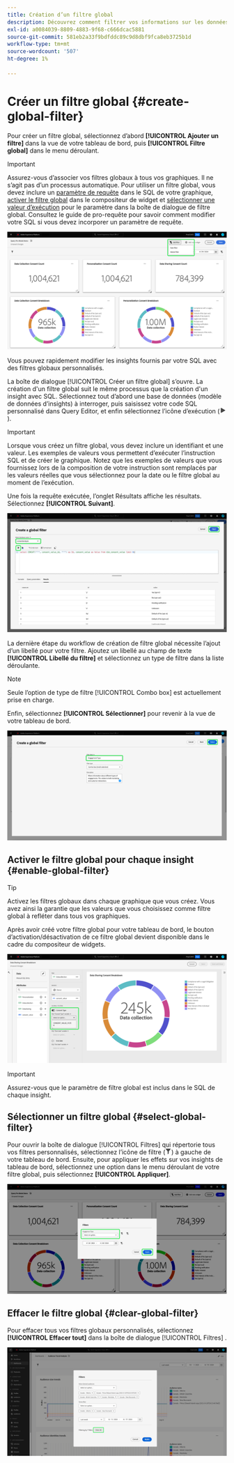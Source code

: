 ```yaml
---
title: Création d’un filtre global
description: Découvrez comment filtrer vos informations sur les données à l’aide d’un filtre personnalisé appliqué globalement.
exl-id: a0084039-8809-4883-9f68-c666dcac5881
source-git-commit: 581eb2a33f9bdfddc89c9d8dbf9fca8eb3725b1d
workflow-type: tm+mt
source-wordcount: '507'
ht-degree: 1%

---
```


# Créer un filtre global {#create-global-filter}

Pour créer un filtre global, sélectionnez d’abord **[!UICONTROL Ajouter un filtre]** dans la vue de votre tableau de bord, puis **[!UICONTROL Filtre global]** dans le menu déroulant.

>[!IMPORTANT]
>
>Assurez-vous d’associer vos filtres globaux à tous vos graphiques. Il ne s’agit pas d’un processus automatique. Pour utiliser un filtre global, vous devez inclure un [paramètre de requête](../../../../query-service/ui/parameterized-queries.md) dans le SQL de votre graphique, [activer le filtre global](#enable-global-filter) dans le compositeur de widget et [sélectionner une valeur d’exécution](#select-global-filter) pour le paramètre dans la boîte de dialogue de filtre global. Consultez le guide de pro-requête pour savoir comment modifier votre SQL si vous devez incorporer un paramètre de requête.

![ Un tableau de bord personnalisé avec l’option Ajouter un filtre et son menu déroulant en surbrillance.](../../../images/query-pro-mode/add-filter.png)

Vous pouvez rapidement modifier les insights fournis par votre SQL avec des filtres globaux personnalisés.

La boîte de dialogue [!UICONTROL Créer un filtre global] s’ouvre. La création d&#39;un filtre global suit le même processus que la création d&#39;un insight avec SQL. Sélectionnez tout d’abord une base de données (modèle de données d’insights) à interroger, puis saisissez votre code SQL personnalisé dans Query Editor, et enfin sélectionnez l’icône d’exécution (![Icône d’exécution.](/help/images/icons/play.png)).

>[!IMPORTANT]
>
>Lorsque vous créez un filtre global, vous devez inclure un identifiant et une valeur. Les exemples de valeurs vous permettent d’exécuter l’instruction SQL et de créer le graphique. Notez que les exemples de valeurs que vous fournissez lors de la composition de votre instruction sont remplacés par les valeurs réelles que vous sélectionnez pour la date ou le filtre global au moment de l’exécution.

Une fois la requête exécutée, l’onglet Résultats affiche les résultats. Sélectionnez **[!UICONTROL Suivant]**.

![ La [!UICONTROL boîte de dialogue Créer un filtre global] avec le menu déroulant du jeu de données, l’icône d’exécution et Suivant mise en surbrillance.](../../../images/query-pro-mode/global-filter.png)

La dernière étape du workflow de création de filtre global nécessite l’ajout d’un libellé pour votre filtre. Ajoutez un libellé au champ de texte **[!UICONTROL Libellé du filtre]** et sélectionnez un type de filtre dans la liste déroulante.

>[!NOTE]
>
>Seule l’option de type de filtre [!UICONTROL Combo box] est actuellement prise en charge.

Enfin, sélectionnez **[!UICONTROL Sélectionner]** pour revenir à la vue de votre tableau de bord.

![ La [!UICONTROL boîte de dialogue Créer un filtre global] avec l’option Sélectionner et l’entrée de texte Libellé du filtre mise en surbrillance.](../../../images/query-pro-mode/global-filter-label.png)

## Activer le filtre global pour chaque insight {#enable-global-filter}

>[!TIP]
>
>Activez les filtres globaux dans chaque graphique que vous créez. Vous avez ainsi la garantie que les valeurs que vous choisissez comme filtre global à refléter dans tous vos graphiques.

Après avoir créé votre filtre global pour votre tableau de bord, le bouton d’activation/désactivation de ce filtre global devient disponible dans le cadre du compositeur de widgets.

![Le compositeur de widget avec le bouton bascule Filtre global mis en surbrillance.](../../../images/query-pro-mode/global-filter-consent.png)

>[!IMPORTANT]
>
>Assurez-vous que le paramètre de filtre global est inclus dans le SQL de chaque insight.

## Sélectionner un filtre global {#select-global-filter}

Pour ouvrir la boîte de dialogue [!UICONTROL Filtres] qui répertorie tous vos filtres personnalisés, sélectionnez l’icône de filtre (![Icône de filtre).](/help/images/icons/filter.png)) à gauche de votre tableau de bord. Ensuite, pour appliquer les effets sur vos insights de tableau de bord, sélectionnez une option dans le menu déroulant de votre filtre global, puis sélectionnez **[!UICONTROL Appliquer]**.

![Un tableau de bord personnalisé avec la boîte de dialogue de filtrage mise en surbrillance.](../../../images/query-pro-mode/custom-filters.png)

## Effacer le filtre global {#clear-global-filter}

Pour effacer tous vos filtres globaux personnalisés, sélectionnez **[!UICONTROL Effacer tout]** dans la boîte de dialogue [!UICONTROL Filtres] .

![ La boîte de dialogue Filtres avec Effacer tout surligné.](../../../images/query-pro-mode/clear-all.png)
